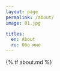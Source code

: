 ```yaml
---
layout: page
permalink: /about/
image: 01.jpg

titles:
  en: About
  ru: Обо мне
---
```


{% tf about.md %}